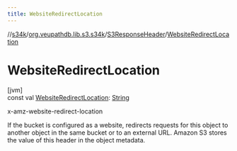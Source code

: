 ```yaml
---
title: WebsiteRedirectLocation
---
```

//[s34k](../../../index.html)/[org.veupathdb.lib.s3.s34k](../index.html)/[S3ResponseHeader](index.html)/[WebsiteRedirectLocation](-website-redirect-location.html)



# WebsiteRedirectLocation



[jvm]\
const val [WebsiteRedirectLocation](-website-redirect-location.html): [String](https://kotlinlang.org/api/latest/jvm/stdlib/kotlin/-string/index.html)



x-amz-website-redirect-location



If the bucket is configured as a website, redirects requests for this object to another object in the same bucket or to an external URL. Amazon S3 stores the value of this header in the object metadata.




